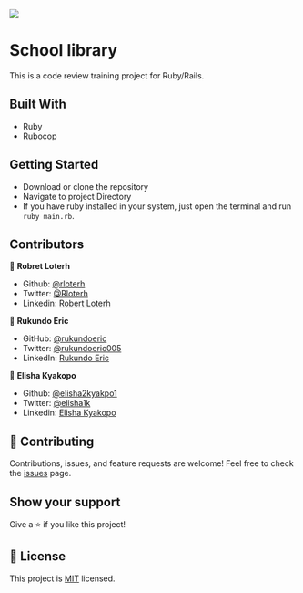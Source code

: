 ![](https://img.shields.io/badge/Microverse-blueviolet)
# School library

This is a code review training project for Ruby/Rails.

## Built With
* Ruby
* Rubocop

## Getting Started
* Download or clone the repository
* Navigate to project Directory
* If you have ruby installed in your system,  just open the terminal and run `ruby main.rb`.

## Contributors

👤 **Robret Loterh**

- Github: [@rloterh](https://github.com/rloterh)
- Twitter: [@Rloterh](https://twitter.com/Rloterh)
- Linkedin: [Robert Loterh](https://www.linkedin.com/in/rloterh/)

👤 **Rukundo Eric**

- GitHub: [@rukundoeric](https://github.com/rukundoeric)
- Twitter: [@rukundoeric005](https://twitter.com/rukundoeric005)
- LinkedIn: [Rukundo Eric](https://www.linkedin.com/in/rukundo-eric-000bba181/)

👤 **Elisha Kyakopo**

- Github: [@elisha2kyakpo1](https://github.com/elisha2kyakpo1)
- Twitter: [@elisha1k](https://twitter.com/Elisha1k)
- Linkedin: [Elisha Kyakopo](https://www.linkedin.com/in/elisha-kyakopo/)



  

## 🤝 Contributing

Contributions, issues, and feature requests are welcome!
Feel free to check the [issues](https://github.com/elisha2kyakpo1/OOP-mini-projects-set-up-associations/issues) page.

## Show your support

Give a ⭐️ if you like this project!

## 📝 License

This project is [MIT](./LICENSE) licensed.